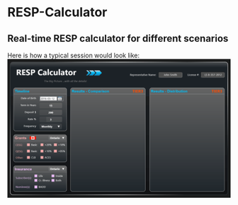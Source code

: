 # RESP-Calculator
## Real-time RESP calculator for different scenarios

Here is how a typical session would look like:
![Here is how a typical session would look like](https://github.com/alexpisquared/RESP-Calculator/blob/main/RespCalc-long-Hi.gif)

